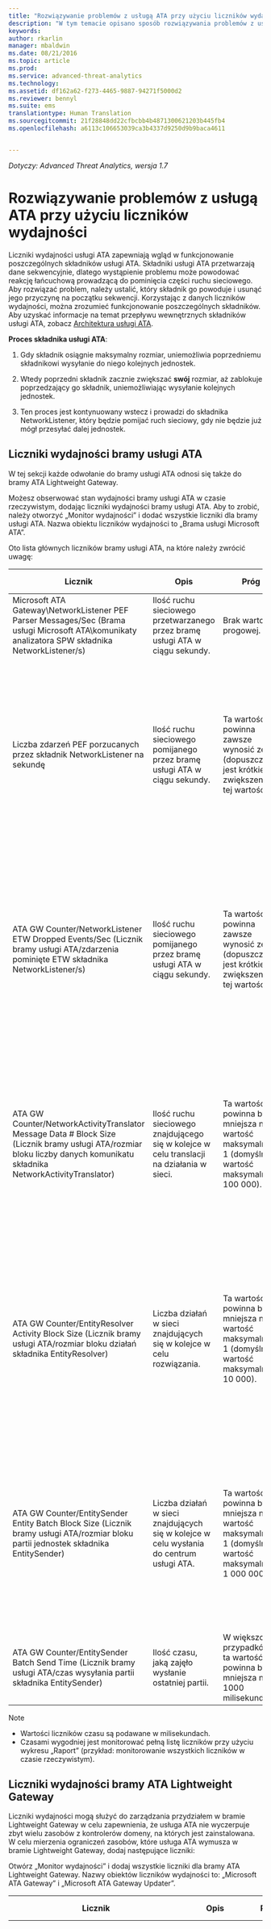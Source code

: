 ```yaml
---
title: "Rozwiązywanie problemów z usługą ATA przy użyciu liczników wydajności | Microsoft ATA"
description: "W tym temacie opisano sposób rozwiązywania problemów z usługą ATA przy użyciu liczników wydajności."
keywords: 
author: rkarlin
manager: mbaldwin
ms.date: 08/21/2016
ms.topic: article
ms.prod: 
ms.service: advanced-threat-analytics
ms.technology: 
ms.assetid: df162a62-f273-4465-9887-94271f5000d2
ms.reviewer: bennyl
ms.suite: ems
translationtype: Human Translation
ms.sourcegitcommit: 21f28848dd22cfbcbb4b4871300621203b445fb4
ms.openlocfilehash: a6113c106653039ca3b4337d9250d9b9baca4611


---
```


*Dotyczy: Advanced Threat Analytics, wersja 1.7*



# Rozwiązywanie problemów z usługą ATA przy użyciu liczników wydajności
Liczniki wydajności usługi ATA zapewniają wgląd w funkcjonowanie poszczególnych składników usługi ATA. Składniki usługi ATA przetwarzają dane sekwencyjnie, dlatego wystąpienie problemu może powodować reakcję łańcuchową prowadzącą do pominięcia części ruchu sieciowego. Aby rozwiązać problem, należy ustalić, który składnik go powoduje i usunąć jego przyczynę na początku sekwencji. Korzystając z danych liczników wydajności, można zrozumieć funkcjonowanie poszczególnych składników.
Aby uzyskać informacje na temat przepływu wewnętrznych składników usługi ATA, zobacz [Architektura usługi ATA](/advanced-threat-analytics/plan-design/ata-architecture).

**Proces składnika usługi ATA**:

1.  Gdy składnik osiągnie maksymalny rozmiar, uniemożliwia poprzedniemu składnikowi wysyłanie do niego kolejnych jednostek.

2.  Wtedy poprzedni składnik zacznie zwiększać **swój** rozmiar, aż zablokuje poprzedzający go składnik, uniemożliwiając wysyłanie kolejnych jednostek.

3.  Ten proces jest kontynuowany wstecz i prowadzi do składnika NetworkListener, który będzie pomijać ruch sieciowy, gdy nie będzie już mógł przesyłać dalej jednostek.


## Liczniki wydajności bramy usługi ATA

W tej sekcji każde odwołanie do bramy usługi ATA odnosi się także do bramy ATA Lightweight Gateway.

Możesz obserwować stan wydajności bramy usługi ATA w czasie rzeczywistym, dodając liczniki wydajności bramy usługi ATA.
Aby to zrobić, należy otworzyć „Monitor wydajności” i dodać wszystkie liczniki dla bramy usługi ATA. Nazwa obiektu liczników wydajności to „Brama usługi Microsoft ATA”.

Oto lista głównych liczników bramy usługi ATA, na które należy zwrócić uwagę:

|Licznik|Opis|Próg|Rozwiązywanie problemów|
|-----------|---------------|-------------|-------------------|
|Microsoft ATA Gateway\NetworkListener PEF Parser Messages/Sec (Brama usługi Microsoft ATA\komunikaty analizatora SPW składnika NetworkListener/s)|Ilość ruchu sieciowego przetwarzanego przez bramę usługi ATA w ciągu sekundy.|Brak wartości progowej.|Ułatwia ustalenie ilości ruchu sieciowego analizowanego przez bramę usługi ATA.|
|Liczba zdarzeń PEF porzucanych przez składnik NetworkListener na sekundę|Ilość ruchu sieciowego pomijanego przez bramę usługi ATA w ciągu sekundy.|Ta wartość powinna zawsze wynosić zero (dopuszczalne jest krótkie zwiększenie tej wartości).|Sprawdź, czy jakikolwiek składnik osiągnął maksymalny rozmiar i blokuje poprzednie składniki, aż do składnika NetworkListener. Zobacz **Proces składnika usługi ATA** powyżej.<br /><br />Sprawdź, czy nie wystąpił problem z procesorem CPU lub pamięcią.|
|ATA GW Counter/NetworkListener ETW Dropped Events/Sec (Licznik bramy usługi ATA/zdarzenia pominięte ETW składnika NetworkListener/s)|Ilość ruchu sieciowego pomijanego przez bramę usługi ATA w ciągu sekundy.|Ta wartość powinna zawsze wynosić zero (dopuszczalne jest krótkie zwiększenie tej wartości).|Sprawdź, czy jakikolwiek składnik osiągnął maksymalny rozmiar i blokuje poprzednie składniki, aż do składnika NetworkListener. Zobacz **Proces składnika usługi ATA** powyżej.<br /><br />Sprawdź, czy nie wystąpił problem z procesorem CPU lub pamięcią.|
|ATA GW Counter/NetworkActivityTranslator Message Data # Block Size (Licznik bramy usługi ATA/rozmiar bloku liczby danych komunikatu składnika NetworkActivityTranslator)|Ilość ruchu sieciowego znajdującego się w kolejce w celu translacji na działania w sieci.|Ta wartość powinna być mniejsza niż wartość maksymalna – 1 (domyślna wartość maksymalna: 100 000).|Sprawdź, czy jakikolwiek składnik osiągnął maksymalny rozmiar i blokuje poprzednie składniki, aż do składnika NetworkListener. Zobacz **Proces składnika usługi ATA** powyżej.<br /><br />Sprawdź, czy nie wystąpił problem z procesorem CPU lub pamięcią.|
|ATA GW Counter/EntityResolver Activity Block Size (Licznik bramy usługi ATA/rozmiar bloku działań składnika EntityResolver)|Liczba działań w sieci znajdujących się w kolejce w celu rozwiązania.|Ta wartość powinna być mniejsza niż wartość maksymalna – 1 (domyślna wartość maksymalna: 10 000).|Sprawdź, czy jakikolwiek składnik osiągnął maksymalny rozmiar i blokuje poprzednie składniki, aż do składnika NetworkListener. Zobacz **Proces składnika usługi ATA** powyżej.<br /><br />Sprawdź, czy nie wystąpił problem z procesorem CPU lub pamięcią.|
|ATA GW Counter/EntitySender Entity Batch Block Size (Licznik bramy usługi ATA/rozmiar bloku partii jednostek składnika EntitySender)|Liczba działań w sieci znajdujących się w kolejce w celu wysłania do centrum usługi ATA.|Ta wartość powinna być mniejsza niż wartość maksymalna – 1 (domyślna wartość maksymalna: 1 000 000).|Sprawdź, czy jakikolwiek składnik osiągnął maksymalny rozmiar i blokuje poprzednie składniki, aż do składnika NetworkListener. Zobacz **Proces składnika usługi ATA** powyżej.<br /><br />Sprawdź, czy nie wystąpił problem z procesorem CPU lub pamięcią.|
|ATA GW Counter/EntitySender Batch Send Time (Licznik bramy usługi ATA/czas wysyłania partii składnika EntitySender)|Ilość czasu, jaką zajęło wysłanie ostatniej partii.|W większości przypadków ta wartość powinna być mniejsza niż 1000 milisekund.|Sprawdź, czy nie wystąpiły problemy z siecią między bramą usługi ATA a centrum usługi ATA.|

> [!NOTE]
> -   Wartości liczników czasu są podawane w milisekundach.
> -   Czasami wygodniej jest monitorować pełną listę liczników przy użyciu wykresu „Raport” (przykład: monitorowanie wszystkich liczników w czasie rzeczywistym).

## Liczniki wydajności bramy ATA Lightweight Gateway
Liczniki wydajności mogą służyć do zarządzania przydziałem w bramie Lightweight Gateway w celu zapewnienia, że usługa ATA nie wyczerpuje zbyt wielu zasobów z kontrolerów domeny, na których jest zainstalowana.
W celu mierzenia ograniczeń zasobów, które usługa ATA wymusza w bramie Lightweight Gateway, dodaj następujące liczniki:

Otwórz „Monitor wydajności” i dodaj wszystkie liczniki dla bramy ATA Lightweight Gateway. Nazwy obiektów liczników wydajności to: „Microsoft ATA Gateway” i „Microsoft ATA Gateway Updater”.


|Licznik|Opis|Próg|Rozwiązywanie problemów|
|-----------|---------------|-------------|-------------------|
|Microsoft ATA Gateway Updater\GatewayUpdaterResourceManager CPU Time Max % (Aktualizator bramy usługi Microsoft ATA\maksymalny czas procesora CPU składnika GatewayUpdaterResourceManager w %)|Maksymalna ilość czasu procesora (w procentach) do wykorzystania przez proces bramy Lightweight Gateway. |Brak wartości progowej. | Jest to ograniczenie, które chroni zasoby kontrolera domeny przed zużyciem przez bramę ATA Lightweight Gateway. Jeśli widzisz, że proces często osiąga maksymalny limit w przedziale czasu (proces osiąga limit, a następnie zaczyna pomijać ruch), oznacza to, należy dodać więcej zasobów do serwera z działającym kontrolerem domeny.|
|Microsoft ATA Gateway Updater\GatewayUpdaterResourceManager Commit Memory Max Size (Aktualizator bramy usługi Microsoft ATA\maksymalny rozmiar przydziału pamięci składnika GatewayUpdaterResourceManager)|Maksymalna ilość przydzielonej pamięci (w bajtach), którą może wykorzystać proces bramy Lightweight Gateway.|Brak wartości progowej. | Jest to ograniczenie, które chroni zasoby kontrolera domeny przed zużyciem przez bramę ATA Lightweight Gateway. Jeśli widzisz, że proces często osiąga maksymalny limit w przedziale czasu (proces osiąga limit, a następnie zaczyna pomijać ruch), oznacza to, należy dodać więcej zasobów do serwera z działającym kontrolerem domeny.| 
|Microsoft ATA Gateway Updater\GatewayUpdaterResourceManager Working Set Limit Size (Aktualizator bramy usługi Microsoft ATA\limit rozmiaru zestawu roboczego składnika GatewayUpdaterResourceManager)|Maksymalna ilość pamięci fizycznej (w bajtach), którą może wykorzystać proces bramy Lightweight Gateway.|Brak wartości progowej. | Jest to ograniczenie, które chroni zasoby kontrolera domeny przed zużyciem przez bramę ATA Lightweight Gateway. Jeśli widzisz, że proces często osiąga maksymalny limit w przedziale czasu (proces osiąga limit, a następnie zaczyna pomijać ruch), oznacza to, należy dodać więcej zasobów do serwera z działającym kontrolerem domeny.|



Aby zobaczyć rzeczywiste zużycie, sprawdź następujące liczniki:



|Licznik|Opis|Próg|Rozwiązywanie problemów|
|-----------|---------------|-------------|-------------------|
|Proces(Microsoft.TRI.Gateway)\%Czas procesora|Maksymalna ilość czasu procesora (w procentach), którą faktycznie zużywa proces bramy Lightweight Gateway. |Brak wartości progowej. | Należy porównać wyniki tego licznika do limitu odczytanego z licznika GatewayUpdaterResourceManager CPU Time Max % (maksymalny czas procesora CPU składnika GatewayUpdaterResourceManager w %). Jeśli widzisz, że proces często osiąga maksymalny limit w przedziale czasu (proces osiąga limit, a następnie zaczyna pomijać ruch), oznacza to, należy dodać więcej zasobów do serwera z działającym kontrolerem domeny.|
|Proces(Microsoft.Tri.Gateway)\Bajty prywatne|Maksymalna ilość przydzielonej pamięci (w bajtach), którą może wykorzystać proces bramy Lightweight Gateway.|Brak wartości progowej. | Należy porównać wyniki tego licznika z limitem odczytanym z licznika GatewayUpdaterResourceManager Commit Memory Max Size (maksymalny rozmiar przydziału pamięci składnika GatewayUpdaterResourceManager). Jeśli widzisz, że proces często osiąga maksymalny limit w przedziale czasu (proces osiąga limit, a następnie zaczyna pomijać ruch), oznacza to, należy dodać więcej zasobów do serwera z działającym kontrolerem domeny.| 
|Proces(Microsoft.Tri.Gateway)\Zestaw roboczy|Maksymalna ilość pamięci fizycznej (w bajtach), którą faktycznie zużywa proces bramy Lightweight Gateway.|Brak wartości progowej. |Należy porównać wyniki tego licznika z limitem odczytanym z licznika GatewayUpdaterResourceManager Working Set Limit Size (limit rozmiaru zestawu roboczego składnika GatewayUpdaterResourceManager). Jeśli widzisz, że proces często osiąga maksymalny limit w przedziale czasu (proces osiąga limit, a następnie zaczyna pomijać ruch), oznacza to, należy dodać więcej zasobów do serwera z działającym kontrolerem domeny.|

## Liczniki wydajności centrum usługi ATA
Możesz obserwować stan wydajności centrum usługi ATA w czasie rzeczywistym, dodając liczniki wydajności centrum usługi ATA.

Aby to zrobić, należy otworzyć „Monitor wydajności” i dodać wszystkie liczniki dla centrum usługi ATA. Nazwa obiektu liczników wydajności to „Centrum usługi Microsoft ATA”.

Oto lista głównych liczników centrum usługi ATA, na które należy zwrócić uwagę:

|Licznik|Opis|Próg|Rozwiązywanie problemów|
|-----------|---------------|-------------|-------------------|
|Microsoft ATA Center\EntityReceiver Entity Batch Block Size (Centrum usługi Microsoft ATA\rozmiar bloku partii jednostek składnika EntityReceiver)|Liczba partii jednostek umieszczonych w kolejce przez centrum usługi ATA.|Ta wartość powinna być mniejsza niż wartość maksymalna – 1 (domyślna wartość maksymalna: 10 000).|Sprawdź, czy jakikolwiek składnik osiągnął maksymalny rozmiar i blokuje poprzednie składniki, aż do składnika NetworkListener.  Zobacz **Proces składnika usługi ATA** powyżej.<br /><br />Sprawdź, czy nie wystąpił problem z procesorem CPU lub pamięcią.|
|Microsoft ATA Center\NetworkActivityProcessor Network Activity Block Size (Centrum usługi Microsoft ATA\rozmiar bloku działań sieciowych składnika NetworkActivityProcessor)|Liczba działań w sieci znajdujących się w kolejce w celu przetworzenia.|Ta wartość powinna być mniejsza niż wartość maksymalna – 1 (domyślna wartość maksymalna: 50 000).|Sprawdź, czy jakikolwiek składnik osiągnął maksymalny rozmiar i blokuje poprzednie składniki, aż do składnika NetworkListener. Zobacz **Proces składnika usługi ATA** powyżej.<br /><br />Sprawdź, czy nie wystąpił problem z procesorem CPU lub pamięcią.|
|Microsoft ATA Center\EntityProfiler Network Activity Block Size (Centrum usługi Microsoft ATA\rozmiar bloku działań sieciowych składnika EntityProfiler)|Liczba działań w sieci znajdujących się w kolejce w celu profilowania.|Ta wartość powinna być mniejsza niż wartość maksymalna – 1 (domyślna wartość maksymalna: 10 000).|Sprawdź, czy jakikolwiek składnik osiągnął maksymalny rozmiar i blokuje poprzednie składniki, aż do składnika NetworkListener. Zobacz **Proces składnika usługi ATA** powyżej.<br /><br />Sprawdź, czy nie wystąpił problem z procesorem CPU lub pamięcią.|
|Microsoft ATA Center\CenterDatabase &#42; Block Size (Centrum usługi Microsoft ATA\rozmiar bloku składnika CenterDatabase)|Liczba działań w sieci określonego typu znajdujących się w kolejce w celu zapisania w bazie danych.|Ta wartość powinna być mniejsza niż wartość maksymalna – 1 (domyślna wartość maksymalna: 50 000).|Sprawdź, czy jakikolwiek składnik osiągnął maksymalny rozmiar i blokuje poprzednie składniki, aż do składnika NetworkListener. Zobacz **Proces składnika usługi ATA** powyżej.<br /><br />Sprawdź, czy nie wystąpił problem z procesorem CPU lub pamięcią.|


> [!NOTE]
> -   Wartości liczników czasu są podawane w milisekundach.
> -   Czasami wygodniej jest monitorować pełną listę liczników przy użyciu wykresu Raport (przykład: monitorowanie wszystkich liczników w czasie rzeczywistym).

## Liczniki systemu operacyjnego
Oto lista głównych liczników systemu operacyjnego, na które należy zwrócić uwagę:

|Licznik|Opis|Próg|Rozwiązywanie problemów|
|-----------|---------------|-------------|-------------------|
|Procesor(_Total)\% Czas procesora|Procent czasu, który upłynął, przeznaczony przez procesor na wykonywanie wątku czynnego.|Przeciętnie mniej niż 80%.|Sprawdź, czy istnieje proces zużywający znacznie większą ilość czasu procesora niż powinien.<br /><br />Dodaj więcej procesorów.<br /><br />Zmniejsz ilość ruchu sieciowego przypadającą na serwer.<br /><br />Licznik „Procesor(_Total)\% Czas procesora” może być mniej dokładny w przypadku serwerów wirtualnych, na których bardziej dokładne pomiary braku mocy procesora umożliwia licznik „System\Długość kolejki procesora”.|
|System\Przełączenia kontekstu/s|Łączna szybkość przełączania wątków we wszystkich procesorach.|Mniej niż 5000&#42; rdzeni (fizycznych).|Sprawdź, czy istnieje proces zużywający znacznie większą ilość czasu procesora niż powinien.<br /><br />Dodaj więcej procesorów.<br /><br />Zmniejsz ilość ruchu sieciowego przypadającą na serwer.<br /><br />Licznik „Procesor(_Total)\% Czas procesora” może być mniej dokładny w przypadku serwerów wirtualnych, na których bardziej dokładne pomiary braku mocy procesora umożliwia licznik „System\Długość kolejki procesora”.|
|System\Długość kolejki procesora|Liczba wątków gotowych do wykonania i oczekujących na zaplanowanie.|Mniej niż 5&#42; rdzeni (fizycznych).|Sprawdź, czy istnieje proces zużywający znacznie większą ilość czasu procesora niż powinien.<br /><br />Dodaj więcej procesorów.<br /><br />Zmniejsz ilość ruchu sieciowego przypadającą na serwer.<br /><br />Licznik „Procesor(_Total)\% Czas procesora” może być mniej dokładny w przypadku serwerów wirtualnych, na których bardziej dokładne pomiary braku mocy procesora umożliwia licznik „System\Długość kolejki procesora”.|
|Pamięć\Dostępna pamięć (MB)|Ilość pamięci fizycznej (RAM) dostępnej do przydzielenia.|Ta wartość powinna być większa niż 512.|Sprawdź, czy istnieje proces zużywający znacznie większą ilość pamięci fizycznej niż powinien.<br /><br />Zwiększ ilość pamięci fizycznej.<br /><br />Zmniejsz ilość ruchu sieciowego przypadającą na serwer.|
|Dysk logiczny(&#42;)\Średnia wartość operacji dysku na sek./odczyt|Średnie opóźnienie odczytu danych z dysku (należy wybrać dysk bazy danych jako wystąpienie).|Ta wartość powinna być mniejsza niż 10 milisekund.|Sprawdź, czy istnieje określony proces wykorzystujący dysk bazy danych znacznie intensywniej niż powinien.<br /><br />Skonsultuj się z zespołem/dostawcą magazynu, aby ustalić, czy dany dysk może obsługiwać bieżące obciążenie przy opóźnieniu mniejszym niż 10 ms. Bieżące obciążenie można ustalić przy użyciu liczników wykorzystania dysku.|
|Dysk logiczny(&#42;)\Średni czas dysku na sek./zapis|Średnie opóźnienie zapisu danych na dysku (należy wybrać dysk bazy danych jako wystąpienie).|Ta wartość powinna być mniejsza niż 10 milisekund.|Sprawdź, czy istnieje określony proces wykorzystujący dysk bazy danych znacznie intensywniej niż powinien.<br /><br />Skonsultuj się z zespołem/dostawcą magazynu, aby ustalić, czy dany dysk może obsługiwać bieżące obciążenie przy opóźnieniu mniejszym niż 10 ms. Bieżące obciążenie można ustalić przy użyciu liczników wykorzystania dysku.|
|\Dysk logiczny(&#42;)\Odczyty dysku/s|Szybkość wykonywania operacji odczytu z dysku.|Brak wartości progowej.|Liczniki wykorzystania dysku zapewniają szczegółowe informacje podczas rozwiązywania problemów z opóźnieniem magazynu.|
|\Dysk logiczny(&#42;)\Bajty odczytu dysku/s|Liczba bajtów odczytywanych z dysku w ciągu sekundy.|Brak wartości progowej.|Liczniki wykorzystania dysku zapewniają szczegółowe informacje podczas rozwiązywania problemów z opóźnieniem magazynu.|
|\Dysk logiczny&#42;\Zapisy dysku/s|Szybkość wykonywania operacji zapisu na dysku.|Brak wartości progowej.|Liczniki wykorzystania dysku zapewniają szczegółowe informacje podczas rozwiązywania problemów z opóźnieniem magazynu.|
|\Dysk logiczny(&#42;)\Bajty zapisu dysku/s|Liczba bajtów zapisywanych na dysku w ciągu sekundy.|Brak wartości progowej.|Liczniki wykorzystania dysku zapewniają szczegółowe informacje podczas rozwiązywania problemów z opóźnieniem magazynu.|

## Zobacz też
- [Wymagania wstępne usługi ATA](/advanced-threat-analytics/plan-design/ata-prerequisites)
- [Planowanie pojemności usługi ATA](/advanced-threat-analytics/plan-design/ata-capacity-planning)
- [Konfigurowanie zbierania zdarzeń](/advanced-threat-analytics/deploy-use/configure-event-collection)
- [Konfigurowanie funkcji przekazywania zdarzeń systemu Windows](/advanced-threat-analytics/deploy-use/configure-event-collection#configuring-windows-event-forwarding)
- [Zapoznaj się z forum usługi ATA!](https://social.technet.microsoft.com/Forums/security/home?forum=mata)



<!--HONumber=Aug16_HO5-->


